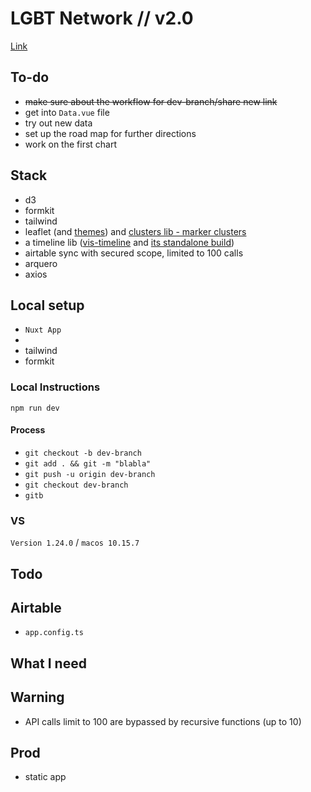 # LGBT Network // v2.0

[Link](https://lgbt-network-innsbruck-v2.vercel.app/)

## To-do

- ~~make sure about the workflow for dev-branch/share new link~~
- get into `Data.vue` file
- try out new data
- set up the road map for further directions
- work on the first chart

## Stack

- d3
- formkit
- tailwind
- leaflet (and [themes](https://leaflet-extras.github.io/leaflet-providers/preview/)) and [clusters lib - marker clusters](https://github.com/Leaflet/Leaflet.markercluster)
- a timeline lib ([vis-timeline](https://github.com/visjs/vis-timeline) and [its standalone build](https://visjs.github.io/vis-timeline/examples/timeline/standalone-build.html))
- airtable sync with secured scope, limited to 100 calls []()
- arquero 
- axios

## Local setup

- `Nuxt App`
- 
- tailwind
- formkit

### Local Instructions

`npm run dev` 

#### Process

- `git checkout -b dev-branch`
- `git add . && git -m "blabla"`
- `git push -u origin dev-branch`
- `git checkout dev-branch`
- `gitb`

### VS

`Version 1.24.0` / `macos 10.15.7`

## Todo

## Airtable

- `app.config.ts`

## What I need

## Warning

- API calls limit to 100 are bypassed by recursive functions (up to 10)

## Prod

- static app
